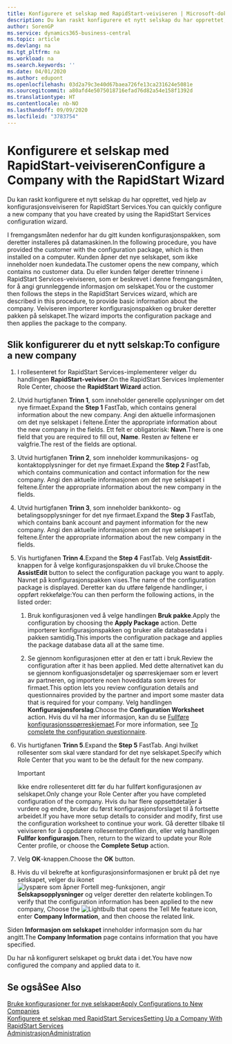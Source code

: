 ```yaml
---
title: Konfigurere et selskap med RapidStart-veiviseren | Microsoft-dokumentasjon
description: Du kan raskt konfigurere et nytt selskap du har opprettet, ved hjelp av konfigurasjonsveiviseren for RapidStart Services.
author: SorenGP
ms.service: dynamics365-business-central
ms.topic: article
ms.devlang: na
ms.tgt_pltfrm: na
ms.workload: na
ms.search.keywords: ''
ms.date: 04/01/2020
ms.author: edupont
ms.openlocfilehash: 03d2a79c3e40d67baea726fe13ca231624e5081e
ms.sourcegitcommit: a80afd4e5075018716efad76d82a54e158f1392d
ms.translationtype: HT
ms.contentlocale: nb-NO
ms.lasthandoff: 09/09/2020
ms.locfileid: "3783754"
---
```

# <a name="configure-a-company-with-the-rapidstart-wizard"></a><span data-ttu-id="5d168-103">Konfigurere et selskap med RapidStart-veiviseren</span><span class="sxs-lookup"><span data-stu-id="5d168-103">Configure a Company with the RapidStart Wizard</span></span>
<span data-ttu-id="5d168-104">Du kan raskt konfigurere et nytt selskap du har opprettet, ved hjelp av konfigurasjonsveiviseren for RapidStart Services.</span><span class="sxs-lookup"><span data-stu-id="5d168-104">You can quickly configure a new company that you have created by using the RapidStart Services configuration wizard.</span></span>

<span data-ttu-id="5d168-105">I fremgangsmåten nedenfor har du gitt kunden konfigurasjonspakken, som deretter installeres på datamaskinen.</span><span class="sxs-lookup"><span data-stu-id="5d168-105">In the following procedure, you have provided the customer with the configuration package, which is then installed on a computer.</span></span> <span data-ttu-id="5d168-106">Kunden åpner det nye selskapet, som ikke inneholder noen kundedata.</span><span class="sxs-lookup"><span data-stu-id="5d168-106">The customer opens the new company, which contains no customer data.</span></span> <span data-ttu-id="5d168-107">Du eller kunden følger deretter trinnene i RapidStart Services-veiviseren, som er beskrevet i denne fremgangsmåten, for å angi grunnleggende informasjon om selskapet.</span><span class="sxs-lookup"><span data-stu-id="5d168-107">You or the customer then follows the steps in the RapidStart Services wizard, which are described in this procedure, to provide basic information about the company.</span></span> <span data-ttu-id="5d168-108">Veiviseren importerer konfigurasjonspakken og bruker deretter pakken på selskapet.</span><span class="sxs-lookup"><span data-stu-id="5d168-108">The wizard imports the configuration package and then applies the package to the company.</span></span>  

## <a name="to-configure-a-new-company"></a><span data-ttu-id="5d168-109">Slik konfigurerer du et nytt selskap:</span><span class="sxs-lookup"><span data-stu-id="5d168-109">To configure a new company</span></span>  
1. <span data-ttu-id="5d168-110">I rollesenteret for RapidStart Services-implementerer velger du handlingen **RapidStart-veiviser**.</span><span class="sxs-lookup"><span data-stu-id="5d168-110">On the RapidStart Services Implementer Role Center, choose the **RapidStart Wizard** action.</span></span>  
2. <span data-ttu-id="5d168-111">Utvid hurtigfanen **Trinn 1**, som inneholder generelle opplysninger om det nye firmaet.</span><span class="sxs-lookup"><span data-stu-id="5d168-111">Expand the **Step 1** FastTab, which contains general information about the new company.</span></span> <span data-ttu-id="5d168-112">Angi den aktuelle informasjonen om det nye selskapet i feltene.</span><span class="sxs-lookup"><span data-stu-id="5d168-112">Enter the appropriate information about the new company in the fields.</span></span> <span data-ttu-id="5d168-113">Ett felt er obligatorisk: **Navn**.</span><span class="sxs-lookup"><span data-stu-id="5d168-113">There is one field that you are required to fill out, **Name**.</span></span> <span data-ttu-id="5d168-114">Resten av feltene er valgfrie.</span><span class="sxs-lookup"><span data-stu-id="5d168-114">The rest of the fields are optional.</span></span>  
3. <span data-ttu-id="5d168-115">Utvid hurtigfanen **Trinn 2**, som inneholder kommunikasjons- og kontaktopplysninger for det nye firmaet.</span><span class="sxs-lookup"><span data-stu-id="5d168-115">Expand the **Step 2** FastTab, which contains communication and contact information for the new company.</span></span> <span data-ttu-id="5d168-116">Angi den aktuelle informasjonen om det nye selskapet i feltene.</span><span class="sxs-lookup"><span data-stu-id="5d168-116">Enter the appropriate information about the new company in the fields.</span></span>
4. <span data-ttu-id="5d168-117">Utvid hurtigfanen **Trinn 3**, som inneholder bankkonto- og betalingsopplysninger for det nye firmaet.</span><span class="sxs-lookup"><span data-stu-id="5d168-117">Expand the **Step 3** FastTab, which contains bank account and payment information for the new company.</span></span> <span data-ttu-id="5d168-118">Angi den aktuelle informasjonen om det nye selskapet i feltene.</span><span class="sxs-lookup"><span data-stu-id="5d168-118">Enter the appropriate information about the new company in the fields.</span></span>  
5. <span data-ttu-id="5d168-119">Vis hurtigfanen **Trinn 4**.</span><span class="sxs-lookup"><span data-stu-id="5d168-119">Expand the **Step 4** FastTab.</span></span> <span data-ttu-id="5d168-120">Velg **AssistEdit**-knappen for å velge konfigurasjonspakken du vil bruke.</span><span class="sxs-lookup"><span data-stu-id="5d168-120">Choose the **AssistEdit** button to select the configuration package you want to apply.</span></span> <span data-ttu-id="5d168-121">Navnet på konfigurasjonspakken vises.</span><span class="sxs-lookup"><span data-stu-id="5d168-121">The name of the configuration package is displayed.</span></span> <span data-ttu-id="5d168-122">Deretter kan du utføre følgende handlinger, i oppført rekkefølge:</span><span class="sxs-lookup"><span data-stu-id="5d168-122">You can then perform the following actions, in the listed order:</span></span>  

    1. <span data-ttu-id="5d168-123">Bruk konfigurasjonen ved å velge handlingen **Bruk pakke**.</span><span class="sxs-lookup"><span data-stu-id="5d168-123">Apply the configuration by choosing the **Apply Package** action.</span></span> <span data-ttu-id="5d168-124">Dette importerer konfigurasjonspakken og bruker alle databasedata i pakken samtidig.</span><span class="sxs-lookup"><span data-stu-id="5d168-124">This imports the configuration package and applies the package database data all at the same time.</span></span>  

    2. <span data-ttu-id="5d168-125">Se gjennom konfigurasjonen etter at den er tatt i bruk.</span><span class="sxs-lookup"><span data-stu-id="5d168-125">Review the configuration after it has been applied.</span></span> <span data-ttu-id="5d168-126">Med dette alternativet kan du se gjennom konfiguasjonsdetaljer og spørreskjemaer som er levert av partneren, og importere noen hoveddata som kreves for firmaet.</span><span class="sxs-lookup"><span data-stu-id="5d168-126">This option lets you review configuration details and questionnaires provided by the partner and import some master data that is required for your company.</span></span> <span data-ttu-id="5d168-127">Velg handlingen **Konfigurasjonsforslag**.</span><span class="sxs-lookup"><span data-stu-id="5d168-127">Choose the **Configuration Worksheet** action.</span></span> <span data-ttu-id="5d168-128">Hvis du vil ha mer informasjon, kan du se [Fullføre konfigurasjonsspørreskjemaet](admin-gather-customer-setup-values.md#to-complete-the-configuration-questionnaire).</span><span class="sxs-lookup"><span data-stu-id="5d168-128">For more information, see [To complete the configuration questionnaire](admin-gather-customer-setup-values.md#to-complete-the-configuration-questionnaire).</span></span>  

6. <span data-ttu-id="5d168-129">Vis hurtigfanen **Trinn 5**.</span><span class="sxs-lookup"><span data-stu-id="5d168-129">Expand the **Step 5** FastTab.</span></span> <span data-ttu-id="5d168-130">Angi hvilket rollesenter som skal være standard for det nye selskapet.</span><span class="sxs-lookup"><span data-stu-id="5d168-130">Specify which Role Center that you want to be the default for the new company.</span></span>  

    > [!IMPORTANT]  
    >  <span data-ttu-id="5d168-131">Ikke endre rollesenteret ditt før du har fullført konfigurasjonen av selskapet.</span><span class="sxs-lookup"><span data-stu-id="5d168-131">Only change your Role Center after you have completed configuration of the company.</span></span> <span data-ttu-id="5d168-132">Hvis du har flere oppsettdetaljer å vurdere og endre, bruker du først konfigurasjonsforslaget til å fortsette arbeidet.</span><span class="sxs-lookup"><span data-stu-id="5d168-132">If you have more setup details to consider and modify, first use the configuration worksheet to continue your work.</span></span> <span data-ttu-id="5d168-133">Gå deretter tilbake til veiviseren for å oppdatere rollesenterprofilen din, eller velg handlingen **Fullfør konfigurasjon**.</span><span class="sxs-lookup"><span data-stu-id="5d168-133">Then, return to the wizard to update your Role Center profile, or choose the **Complete Setup** action.</span></span>

7. <span data-ttu-id="5d168-134">Velg **OK**-knappen.</span><span class="sxs-lookup"><span data-stu-id="5d168-134">Choose the **OK** button.</span></span>  
8. <span data-ttu-id="5d168-135">Hvis du vil bekrefte at konfigurasjonsinformasjonen er brukt på det nye selskapet, velger du ikonet ![lyspære som åpner Fortell meg-funksjonen](media/ui-search/search_small.png "Fortell hva du vil gjøre"), angir **Selskapsopplysninger** og velger deretter den relaterte koblingen.</span><span class="sxs-lookup"><span data-stu-id="5d168-135">To verify that the configuration information has been applied to the new company, Choose the ![Lightbulb that opens the Tell Me feature](media/ui-search/search_small.png "Tell me what you want to do") icon, enter **Company Information**, and then choose the related link.</span></span>

<span data-ttu-id="5d168-136">Siden **Informasjon om selskapet** inneholder informasjon som du har angitt.</span><span class="sxs-lookup"><span data-stu-id="5d168-136">The **Company Information** page contains information that you have specified.</span></span>   

<span data-ttu-id="5d168-137">Du har nå konfigurert selskapet og brukt data i det.</span><span class="sxs-lookup"><span data-stu-id="5d168-137">You have now configured the company and applied data to it.</span></span>  

## <a name="see-also"></a><span data-ttu-id="5d168-138">Se også</span><span class="sxs-lookup"><span data-stu-id="5d168-138">See Also</span></span>  
[<span data-ttu-id="5d168-139">Bruke konfigurasjoner for nye selskaper</span><span class="sxs-lookup"><span data-stu-id="5d168-139">Apply Configurations to New Companies</span></span>](admin-apply-configuration-to-new-companies.md)  
[<span data-ttu-id="5d168-140">Konfigurere et selskap med RapidStart Services</span><span class="sxs-lookup"><span data-stu-id="5d168-140">Setting Up a Company With RapidStart Services</span></span>](admin-set-up-a-company-with-rapidstart.md)  
[<span data-ttu-id="5d168-141">Administrasjon</span><span class="sxs-lookup"><span data-stu-id="5d168-141">Administration</span></span>](admin-setup-and-administration.md)
